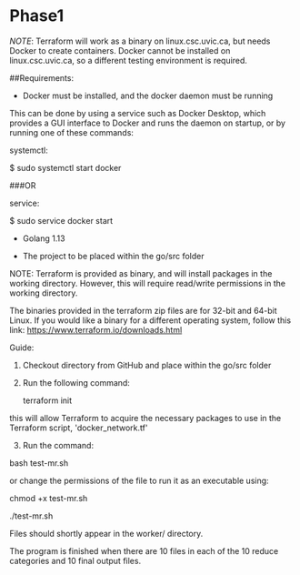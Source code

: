 # Phase1

_NOTE_: Terraform will work as a binary on linux.csc.uvic.ca, but needs Docker to create containers. Docker cannot be
installed on linux.csc.uvic.ca, so a different testing environment is required. 

##Requirements:

- Docker must be installed, and the docker daemon must be running

This can be done by using a service such as Docker Desktop, which provides
a GUI interface to Docker and runs the daemon on startup, or by running one of these commands:

systemctl:

$ sudo systemctl start docker


###OR

service:

$ sudo service docker start

- Golang 1.13

- The project to be placed within the go/src folder


NOTE: Terraform is provided as binary, and will install packages in the working directory. However, this
 will require read/write permissions in the working directory.

The binaries provided in the terraform zip files are for 32-bit and 64-bit 
Linux. If you would like a binary for a different operating system, follow
this link: https://www.terraform.io/downloads.html




Guide: 

1. Checkout directory from GitHub and place within the go/src folder

2. Run the following command:

    terraform init
    
this will allow Terraform to acquire the necessary packages to use in the Terraform script, 'docker_network.tf'


3. Run the command:

bash test-mr.sh

or change the permissions of the file to run it as an executable using:

chmod +x test-mr.sh

./test-mr.sh


Files should shortly appear in the worker/ directory.

The program is finished when there are 10 files in each of the 10 reduce categories and 10 final output files. 

